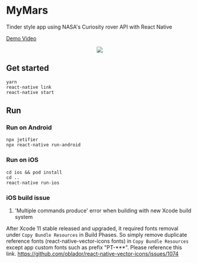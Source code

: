 # MyMars

Tinder style app using NASA's Curiosity rover API with React Native

[Demo Video](https://drive.google.com/file/d/1P4r4FDknNEiGucg63ODYKepL9cGgG-qL/view?usp=sharing)

<p align="center">
    <img src="new-record.gif"/>
</p>

## Get started

```
yarn
react-native link
react-native start
```

## Run

### Run on Android

```
npx jetifier
npx react-native run-android
```

### Run on iOS

```
cd ios && pod install
cd ..
react-native run-ios
```

### iOS build issue

1. 'Multiple commands produce' error when building with new Xcode build system

After Xcode 11 stable released and upgraded, it required fonts removal under `Copy Bundle Resources` in Build Phases.
So simply remove duplicate reference fonts (react-native-vector-icons fonts) in `Copy Bundle Resources` except app custom fonts such as prefix "PT-***".
Please reference this link. https://github.com/oblador/react-native-vector-icons/issues/1074
